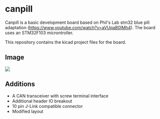 # canpill
Canpill is a basic development board based on Phil's Lab stm32 blue pill adaptation (https://www.youtube.com/watch?v=aVUqaB0IMh4). The board uses an STM32F103 microntroller.

This repository contains the kicad project files for the board.

## Image
![](images/canpill.heic)

## Additions
- A CAN transceiver with screw terminal interface
- Additional header IO breakout
- 10 pin J-Link compatible connector
- Modified layout
